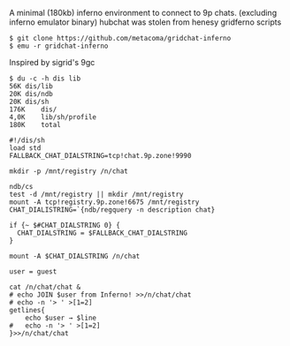 A minimal (180kb) inferno environment to connect to 9p chats. (excluding inferno emulator binary)
hubchat was stolen from henesy gridferno scripts

```
$ git clone https://github.com/metacoma/gridchat-inferno
$ emu -r gridchat-inferno
```

Inspired by sigrid's 9gc
```
$ du -c -h dis lib
56K	dis/lib
20K	dis/ndb
20K	dis/sh
176K	dis/
4,0K	lib/sh/profile
180K	total
```

```shell
#!/dis/sh
load std
FALLBACK_CHAT_DIALSTRING=tcp!chat.9p.zone!9990

mkdir -p /mnt/registry /n/chat

ndb/cs
test -d /mnt/registry || mkdir /mnt/registry
mount -A tcp!registry.9p.zone!6675 /mnt/registry
CHAT_DIALISTRING=`{ndb/regquery -n description chat}

if {~ $#CHAT_DIALSTRING 0} {
  CHAT_DIALSTRING = $FALLBACK_CHAT_DIALSTRING
}

mount -A $CHAT_DIALSTRING /n/chat

user = guest

cat /n/chat/chat &
# echo JOIN $user from Inferno! >>/n/chat/chat
# echo -n '> ' >[1=2]
getlines{
	echo $user → $line
#	echo -n '> ' >[1=2]
}>>/n/chat/chat
```
